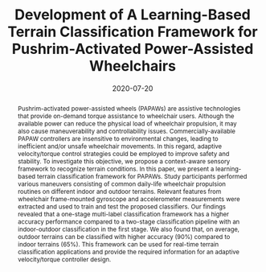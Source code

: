 ---
title: "Development of A Learning-Based Terrain Classification Framework for Pushrim-Activated Power-Assisted Wheelchairs"
names: Mahsa Khalili, Keenan T. McConkey, **Kevin Ta**, Lyndia C. Wu, H.F. Machiel Van der Loos, and Jaimie F. Borisoff
date: 2020-07-20
abstract: "Pushrim-activated power-assisted wheels (PAPAWs) are assistive technologies that provide on-demand torque assistance to wheelchair users. Although the available power can reduce the physical load of wheelchair propulsion, it may also cause maneuverability and controllability issues. Commercially-available PAPAW controllers are insensitive to environmental changes, leading to inefficient and/or unsafe wheelchair movements. In this regard, adaptive velocity/torque control strategies could be employed to improve safety and stability. To investigate this objective, we propose a context-aware sensory framework to recognize terrain conditions. In this paper, we present a learning-based terrain classification framework for PAPAWs. Study participants performed various maneuvers consisting of common daily-life wheelchair propulsion routines on different indoor and outdoor terrains. Relevant features from wheelchair frame-mounted gyroscope and accelerometer measurements were extracted and used to train and test the proposed classifiers. Our findings revealed that a one-stage multi-label classification framework has a higher accuracy performance compared to a two-stage classification pipeline with an indoor-outdoor classification in the first stage. We also found that, on average, outdoor terrains can be classified with higher accuracy (90%) compared to indoor terrains (65%). This framework can be used for real-time terrain classification applications and provide the required information for an adaptive velocity/torque controller design."
conf: International Conference of the IEEE Engineering in Medicine and Biology Society (EMBC), 2020
links:
    - link_name: paper
      link: https://ieeexplore.ieee.org/document/9175678
    - link_name: code
      link: https://github.com/kev-in-ta/CARIS-PAW-RT-data-acquisition
    - link_name: bibtex
      link: /papers/2020embc-caris.bib
---